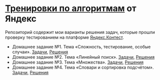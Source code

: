 # [Тренировки по алгоритмам](https://yandex.ru/yaintern/algorithm-training) от Яндекс
Репозиторий содержит мои варианты решения задач, которые прошли проверку тестированием на платформе [Яндекс.Контест](https://contest.yandex.ru/).
- Домашнее задание №1. Тема «Сложность, тестирование, особые случаи».  [Задачи](https://contest.yandex.ru/contest/27393/enter/), [Решения]()
- Домашнее задание №2. Тема «Линейный поиск».  [Задачи](https://contest.yandex.ru/contest/27472/enter/), [Решения](hw2)
- Домашнее задание №3. Тема «Множества». [Задачи](https://contest.yandex.ru/contest/27663/enter/), [Решения](hw3)
- Домашнее задание №4. Тема «Словари и сортировка подсчётом». [Задачи](https://contest.yandex.ru/contest/27665/problems/), [Решения](hw4)

